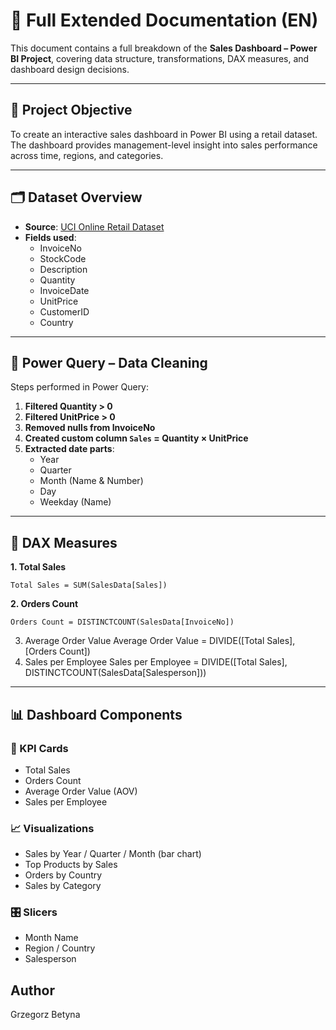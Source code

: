 # 📘 Full Extended Documentation (EN)

This document contains a full breakdown of the **Sales Dashboard – Power BI Project**, covering data structure, transformations, DAX measures, and dashboard design decisions.

---

## 📌 Project Objective

To create an interactive sales dashboard in Power BI using a retail dataset.  
The dashboard provides management-level insight into sales performance across time, regions, and categories.

---

## 🗂️ Dataset Overview

- **Source**: [UCI Online Retail Dataset](https://archive.ics.uci.edu/ml/datasets/online+retail)
- **Fields used**:  
  - InvoiceNo  
  - StockCode  
  - Description  
  - Quantity  
  - InvoiceDate  
  - UnitPrice  
  - CustomerID  
  - Country

---

## 🔧 Power Query – Data Cleaning

Steps performed in Power Query:

1. **Filtered Quantity > 0**  
2. **Filtered UnitPrice > 0**  
3. **Removed nulls from InvoiceNo**  
4. **Created custom column `Sales` = Quantity × UnitPrice**  
5. **Extracted date parts**:  
   - Year  
   - Quarter  
   - Month (Name & Number)  
   - Day  
   - Weekday (Name)

---

## 🧠 DAX Measures

**1. Total Sales**
```DAX
Total Sales = SUM(SalesData[Sales])
```
**2. Orders Count**
```DAX
Orders Count = DISTINCTCOUNT(SalesData[InvoiceNo])
```
3. Average Order Value
Average Order Value = DIVIDE([Total Sales], [Orders Count])
4. Sales per Employee
Sales per Employee = DIVIDE([Total Sales], DISTINCTCOUNT(SalesData[Salesperson]))
---



## 📊 Dashboard Components

### 📌 KPI Cards
- Total Sales  
- Orders Count  
- Average Order Value (AOV)  
- Sales per Employee

### 📈 Visualizations
- Sales by Year / Quarter / Month (bar chart)  
- Top Products by Sales  
- Orders by Country  
- Sales by Category

### 🎛️ Slicers
- Month Name  
- Region / Country  
- Salesperson

## Author
Grzegorz Betyna
